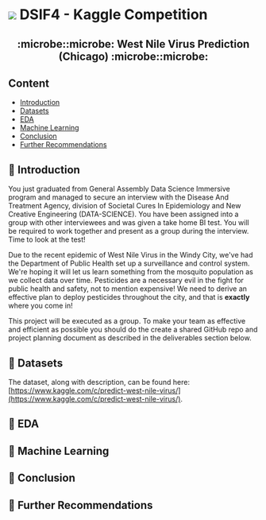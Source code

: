 # ![](https://ga-dash.s3.amazonaws.com/production/assets/logo-9f88ae6c9c3871690e33280fcf557f33.png) DSIF4 - Kaggle Competition
<h2 align="center">:microbe::microbe: West Nile Virus Prediction (Chicago) :microbe::microbe:</h2>

## Content
- [Introduction](#intro)
- [Datasets](#ds)
- [EDA](#eda)
- [Machine Learning](#ml)
- [Conclusion](#conc)
- [Further Recommendations](#fr)

##  <a name="intro"></a> :test_tube: Introduction

You just graduated from General Assembly Data Science Immersive program and managed to secure an interview with the Disease And Treatment Agency, division of Societal Cures In Epidemiology and New Creative Engineering (DATA-SCIENCE). You have been assigned into a group with other interviewees and was given a take home BI test. You will be required to work together and present as a group during the interview. Time to look at the test!

Due to the recent epidemic of West Nile Virus in the Windy City, we've had the Department of Public Health set up a surveillance and control system. We're hoping it will let us learn something from the mosquito population as we collect data over time. Pesticides are a necessary evil in the fight for public health and safety, not to mention expensive! We need to derive an effective plan to deploy pesticides throughout the city, and that is **exactly** where you come in!

This project will be executed as a group.  To make your team as effective and efficient as possible you should do the create a shared GitHub repo and project planning document as described in the deliverables section below.

## <a name="ds"></a> :test_tube: Datasets

The dataset, along with description, can be found here: [https://www.kaggle.com/c/predict-west-nile-virus/](https://www.kaggle.com/c/predict-west-nile-virus/).

## <a name="eda"></a> :test_tube: EDA

## <a name="ml"></a> :test_tube: Machine Learning

## <a name="conc"></a> :test_tube: Conclusion

## <a name="fr"></a> :test_tube: Further Recommendations
